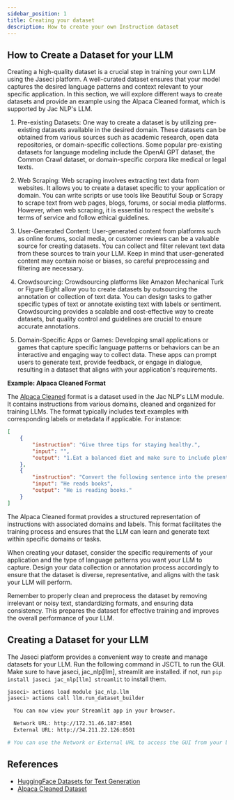 ```yaml
---
sidebar_position: 1
title: Creating your dataset
description: How to create your own Instruction dataset
---
```

## How to Create a Dataset for your LLM

Creating a high-quality dataset is a crucial step in training your own LLM using the Jaseci platform. A well-curated dataset ensures that your model captures the desired language patterns and context relevant to your specific application. In this section, we will explore different ways to create datasets and provide an example using the Alpaca Cleaned format, which is supported by Jac NLP's LLM.

1. Pre-existing Datasets: One way to create a dataset is by utilizing pre-existing datasets available in the desired domain. These datasets can be obtained from various sources such as academic research, open data repositories, or domain-specific collections. Some popular pre-existing datasets for language modeling include the OpenAI GPT dataset, the Common Crawl dataset, or domain-specific corpora like medical or legal texts.

2. Web Scraping: Web scraping involves extracting text data from websites. It allows you to create a dataset specific to your application or domain. You can write scripts or use tools like Beautiful Soup or Scrapy to scrape text from web pages, blogs, forums, or social media platforms. However, when web scraping, it is essential to respect the website's terms of service and follow ethical guidelines.

3. User-Generated Content: User-generated content from platforms such as online forums, social media, or customer reviews can be a valuable source for creating datasets. You can collect and filter relevant text data from these sources to train your LLM. Keep in mind that user-generated content may contain noise or biases, so careful preprocessing and filtering are necessary.

4. Crowdsourcing: Crowdsourcing platforms like Amazon Mechanical Turk or Figure Eight allow you to create datasets by outsourcing the annotation or collection of text data. You can design tasks to gather specific types of text or annotate existing text with labels or sentiment. Crowdsourcing provides a scalable and cost-effective way to create datasets, but quality control and guidelines are crucial to ensure accurate annotations.

5. Domain-Specific Apps or Games: Developing small applications or games that capture specific language patterns or behaviors can be an interactive and engaging way to collect data. These apps can prompt users to generate text, provide feedback, or engage in dialogue, resulting in a dataset that aligns with your application's requirements.


**Example: Alpaca Cleaned Format**

The [Alpaca Cleaned](https://github.com/gururise/AlpacaDataCleaned) format is a dataset used in the Jac NLP's LLM module. It contains instructions from various domains, cleaned and organized for training LLMs. The format typically includes text examples with corresponding labels or metadata if applicable. For instance:

```json
[
    {
        "instruction": "Give three tips for staying healthy.",
        "input": "",
        "output": "1.Eat a balanced diet and make sure to include plenty of fruits and vegetables. \n2. Exercise regularly to keep your body active and strong. \n3. Get enough sleep and maintain a consistent sleep schedule."
    },
    {
        "instruction": "Convert the following sentence into the present continuous tense",
        "input": "He reads books",
        "output": "He is reading books."
    }
]
```

The Alpaca Cleaned format provides a structured representation of instructions with associated domains and labels. This format facilitates the training process and ensures that the LLM can learn and generate text within specific domains or tasks.

When creating your dataset, consider the specific requirements of your application and the type of language patterns you want your LLM to capture. Design your data collection or annotation process accordingly to ensure that the dataset is diverse, representative, and aligns with the task your LLM will perform.

Remember to properly clean and preprocess the dataset by removing irrelevant or noisy text, standardizing formats, and ensuring data consistency. This prepares the dataset for effective training and improves the overall performance of your LLM.

## Creating a Dataset for your LLM

The Jaseci platform provides a convenient way to create and manage datasets for your LLM. Run the following command in JSCTL to run the GUI. Make sure to have jaseci, jac_nlp[llm], streamlit are installed. if not, run `pip install jaseci jac_nlp[llm] streamlit` to install them.

```bash
jaseci> actions load module jac_nlp.llm
jaseci> actions call llm.run_dataset_builder

  You can now view your Streamlit app in your browser.

  Network URL: http://172.31.46.187:8501
  External URL: http://34.211.22.126:8501

# You can use the Network or External URL to access the GUI from your browser. Press Ctrl+C to stop the GUI. and exit the JSCTL shell when you are done.
```

## References
- [HuggingFace Datasets for Text Generation](https://huggingface.co/datasets?task_categories=task_categories:text-generation&sort=downloads)
- [Alpaca Cleaned Dataset](https://github.com/gururise/AlpacaDataCleaned)